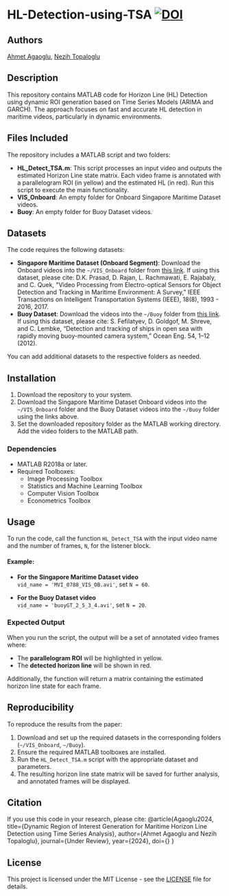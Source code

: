 # HL-Detection-using-TSA [![DOI](https://zenodo.org/badge/842448544.svg)](https://zenodo.org/doi/10.5281/zenodo.13768683)


## Authors
[Ahmet Agaoglu](https://github.com/Ahmet-Agaoglu), [Nezih Topaloglu](https://github.com/nezihtopaloglu)

## Description
This repository contains MATLAB code for Horizon Line (HL) Detection using dynamic ROI generation based on Time Series Models (ARIMA and GARCH). The approach focuses on fast and accurate HL detection in maritime videos, particularly in dynamic environments.

## Files Included
The repository includes a MATLAB script and two folders:

- **HL_Detect_TSA.m**: This script processes an input video and outputs the estimated Horizon Line state matrix. Each video frame is annotated with a parallelogram ROI (in yellow) and the estimated HL (in red). Run this script to execute the main functionality.
- **VIS_Onboard**: An empty folder for Onboard Singapore Maritime Dataset videos.
- **Buoy**: An empty folder for Buoy Dataset videos.

## Datasets
The code requires the following datasets:

- **Singapore Maritime Dataset (Onboard Segment)**: Download the Onboard videos into the `~/VIS_Onboard` folder from [this link](https://drive.google.com/file/d/0B43_rYxEgelVb2VFaXB4cE56RW8/view?resourcekey=0-67PrivAOYTGyWxAO_-2n1A). If using this dataset, please cite: D.K. Prasad, D. Rajan, L. Rachmawati, E. Rajabaly, and C. Quek, "Video Processing from Electro-optical Sensors for Object Detection and Tracking in Maritime Environment: A Survey," IEEE Transactions on Intelligent Transportation Systems (IEEE), 18(8), 1993 - 2016, 2017.
- **Buoy Dataset**: Download the videos into the `~/Buoy` folder from [this link](https://drive.google.com/file/d/0B43_rYxEgelVVngtMVBpWGFqckE/view?resourcekey=0-zBgpYCkkblxPZocaf8NU5w). If using this dataset, please cite: S. Fefilatyev, D. Goldgof, M. Shreve, and C. Lembke, “Detection and tracking of ships in open sea with rapidly moving buoy-mounted camera system,” Ocean Eng. 54, 1–12 (2012).

You can add additional datasets to the respective folders as needed.

## Installation
1. Download the repository to your system.
2. Download the Singapore Maritime Dataset Onboard videos into the `~/VIS_Onboard` folder and the Buoy Dataset videos into the `~/Buoy` folder using the links above.
3. Set the downloaded repository folder as the MATLAB working directory. Add the video folders to the MATLAB path.

### Dependencies
- MATLAB R2018a or later.
- Required Toolboxes:
  - Image Processing Toolbox
  - Statistics and Machine Learning Toolbox
  - Computer Vision Toolbox
  - Econometrics Toolbox

## Usage
To run the code, call the function `HL_Detect_TSA` with the input video name and the number of frames, `N`, for the listener block.

#### Example:

- **For the Singapore Maritime Dataset video**  
  `vid_name = 'MVI_0788_VIS_OB.avi'`, set `N = 60`.

- **For the Buoy Dataset video**  
  `vid_name = 'buoyGT_2_5_3_4.avi'`, set `N = 20`.

### Expected Output
When you run the script, the output will be a set of annotated video frames where:
- The **parallelogram ROI** will be highlighted in yellow.
- The **detected horizon line** will be shown in red.

Additionally, the function will return a matrix containing the estimated horizon line state for each frame.

## Reproducibility
To reproduce the results from the paper:
1. Download and set up the required datasets in the corresponding folders (`~/VIS_Onboard`, `~/Buoy`).
2. Ensure the required MATLAB toolboxes are installed.
3. Run the `HL_Detect_TSA.m` script with the appropriate dataset and parameters.
4. The resulting horizon line state matrix will be saved for further analysis, and annotated frames will be displayed.

## Citation
If you use this code in your research, please cite:
@article{Agaoglu2024, title={Dynamic Region of Interest Generation for Maritime Horizon Line Detection using Time Series Analysis}, author={Ahmet Agaoglu and Nezih Topaloglu}, journal={Under Review}, year={2024}, doi={} }


## License
This project is licensed under the MIT License - see the [LICENSE](LICENSE) file for details.

